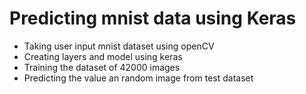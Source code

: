 # Predicting mnist data using Keras
- Taking user input mnist dataset using openCV
- Creating layers and model using keras 
- Training the dataset of 42000 images
- Predicting the value an random image from test dataset
